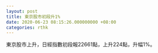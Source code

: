 ```yaml
---
layout: post
title: 東京股市初段升1%
date: 2020-06-23 08:15:26.000000000 +08:00
categories: rthk
---
```


東京股市上升，日經指數初段報22661點，上升224點，升幅1%。
